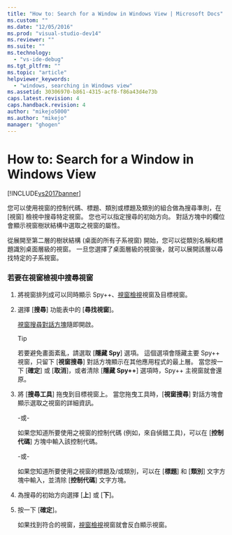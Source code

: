 ```yaml
---
title: "How to: Search for a Window in Windows View | Microsoft Docs"
ms.custom: ""
ms.date: "12/05/2016"
ms.prod: "visual-studio-dev14"
ms.reviewer: ""
ms.suite: ""
ms.technology: 
  - "vs-ide-debug"
ms.tgt_pltfrm: ""
ms.topic: "article"
helpviewer_keywords: 
  - "windows, searching in Windows view"
ms.assetid: 30306970-b861-4315-acf8-f86a43d4e73b
caps.latest.revision: 4
caps.handback.revision: 4
author: "mikejo5000"
ms.author: "mikejo"
manager: "ghogen"
---
```

# How to: Search for a Window in Windows View
[!INCLUDE[vs2017banner](../code-quality/includes/vs2017banner.md)]

您可以使用視窗的控制代碼、標題、類別或標題及類別的組合做為搜尋準則，在 \[視窗\] 檢視中搜尋特定視窗。  您也可以指定搜尋的初始方向。  對話方塊中的欄位會顯示視窗樹狀結構中選取之視窗的屬性。  
  
 從展開至第二層的樹狀結構 \(桌面的所有子系視窗\) 開始，您可以從類別名稱和標題識別桌面層級的視窗。  一旦您選擇了桌面層級的視窗後，就可以展開該層以尋找特定的子系視窗。  
  
### 若要在視窗檢視中搜尋視窗  
  
1.  將視窗排列成可以同時顯示 Spy\+\+、[視窗檢視](../debugger/windows-view.md)視窗及目標視窗。  
  
2.  選擇 \[**搜尋**\] 功能表中的 \[**尋找視窗**\]。  
  
     [視窗搜尋對話方塊](../debugger/window-search-dialog-box.md)隨即開啟。  
  
    > [!TIP]
    >  若要避免畫面紊亂，請選取 \[**隱藏 Spy**\] 選項。  這個選項會隱藏主要 Spy\+\+ 視窗，只留下 \[**視窗搜尋**\] 對話方塊顯示在其他應用程式的最上層。  當您按一下 \[**確定**\] 或 \[**取消**\]，或者清除 \[**隱藏 Spy\+\+**\] 選項時，Spy\+\+ 主視窗就會還原。  
  
3.  將 \[**搜尋工具**\] 拖曳到目標視窗上。  當您拖曳工具時，\[**視窗搜尋**\] 對話方塊會顯示選取之視窗的詳細資訊。  
  
     \-或\-  
  
     如果您知道所要使用之視窗的控制代碼 \(例如，來自偵錯工具\)，可以在 \[**控制代碼**\] 方塊中輸入該控制代碼。  
  
     \-或\-  
  
     如果您知道所要使用之視窗的標題及\/或類別，可以在 \[**標題**\] 和 \[**類別**\] 文字方塊中輸入，並清除 \[**控制代碼**\] 文字方塊。  
  
4.  為搜尋的初始方向選擇 \[**上**\] 或 \[**下**\]。  
  
5.  按一下 \[**確定**\]。  
  
     如果找到符合的視窗，[視窗檢視](../debugger/windows-view.md)視窗就會反白顯示視窗。